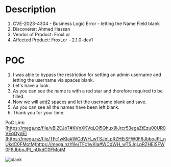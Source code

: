 # Description

1. CVE-2023-4304 - Business Logic Error - letting the Name Field blank
1. Discoverer: Ahmed Hassan
1. Vendor of Product: FroxLor
1. Affected Product: FroxLor - 2.1.0-dev1  

# POC
1. I was able to bypass the restriction for setting an admin username and letting the username via spaces blank.
2. Let's have a look.
3. As you can see the name is with a red star and therefore required to be filled.
4. Now we will add2 spaces and let the username blank and save.
5. As you can see all the names have been left blank.
6. Thank you for your time.


PoC Link: [https://mega.nz/file/vBl2EJoT#KVnXKVqLOl5Qhux9lJrcr53egaZtEzu00UR0VEqOynE](https://mega.nz/file/TFc1wKIa#WCdWH_wTSJqLpRZHEiSFW0F8JbboJPt_nUkdC0FMotM)https://mega.nz/file/TFc1wKIa#WCdWH_wTSJqLpRZHEiSFW0F8JbboJPt_nUkdC0FMotM

![blank](https://github.com/ahmedvienna/Vulnerabilities/assets/80028768/7729b213-6665-4827-80b9-8af990bc9cad)
